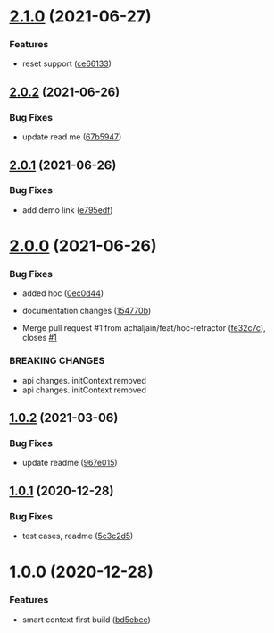 # [2.1.0](https://github.com/achaljain/smart-context/compare/v2.0.2...v2.1.0) (2021-06-27)


### Features

* reset support ([ce66133](https://github.com/achaljain/smart-context/commit/ce661330a0bafad4d2dcf1a128c4c0f0fe640466))

## [2.0.2](https://github.com/achaljain/smart-context/compare/v2.0.1...v2.0.2) (2021-06-26)


### Bug Fixes

* update read me ([67b5947](https://github.com/achaljain/smart-context/commit/67b594711001f1cb5d077513f82cb11de60867e4))

## [2.0.1](https://github.com/achaljain/smart-context/compare/v2.0.0...v2.0.1) (2021-06-26)


### Bug Fixes

* add demo link ([e795edf](https://github.com/achaljain/smart-context/commit/e795edfc10f9f48703f23acbfbcfac5b8b031369))

# [2.0.0](https://github.com/achaljain/smart-context/compare/v1.0.2...v2.0.0) (2021-06-26)


### Bug Fixes

* added hoc ([0ec0d44](https://github.com/achaljain/smart-context/commit/0ec0d441aa32af57e28a530d4483a5222ab638f8))
* documentation changes ([154770b](https://github.com/achaljain/smart-context/commit/154770b52ae6eb35dbcbcb607e3b037c9e466cda))


* Merge pull request #1 from achaljain/feat/hoc-refractor ([fe32c7c](https://github.com/achaljain/smart-context/commit/fe32c7c2dd49c0a9652c99770b2a287ed34c4a8d)), closes [#1](https://github.com/achaljain/smart-context/issues/1)


### BREAKING CHANGES

* api changes. initContext removed
* api changes. initContext removed

## [1.0.2](https://github.com/achaljain/smart-context/compare/v1.0.1...v1.0.2) (2021-03-06)


### Bug Fixes

* update readme ([967e015](https://github.com/achaljain/smart-context/commit/967e015c5a339883b069a8655d5228ef81d9ee7a))

## [1.0.1](https://github.com/achaljain/smart-context/compare/v1.0.0...v1.0.1) (2020-12-28)


### Bug Fixes

* test cases, readme ([5c3c2d5](https://github.com/achaljain/smart-context/commit/5c3c2d505d544b48257f7410a343fa83c8ba5d00))

# 1.0.0 (2020-12-28)


### Features

* smart context first build ([bd5ebce](https://github.com/achaljain/smart-context/commit/bd5ebce4881ecea9cf25c9ec5d39207883637073))
